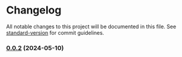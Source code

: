 # Changelog

All notable changes to this project will be documented in this file. See [standard-version](https://github.com/conventional-changelog/standard-version) for commit guidelines.

### [0.0.2](https://github.com/Developer27149/dir-hunter/compare/v0.0.15...v0.0.2) (2024-05-10)
